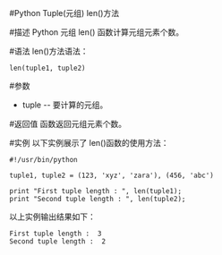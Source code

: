 #Python Tuple(元组) len()方法


#描述
Python 元组 len() 函数计算元组元素个数。

#语法
len()方法语法：

```
len(tuple1, tuple2)
```

#参数
- tuple -- 要计算的元组。

#返回值
函数返回元组元素个数。

#实例
以下实例展示了 len()函数的使用方法：

```
#!/usr/bin/python

tuple1, tuple2 = (123, 'xyz', 'zara'), (456, 'abc')

print "First tuple length : ", len(tuple1);
print "Second tuple length : ", len(tuple2);
```

以上实例输出结果如下：

```
First tuple length :  3
Second tuple length :  2
```